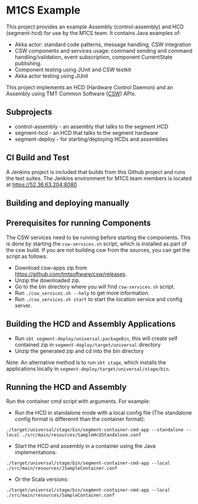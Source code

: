 # M1CS Example

This project provides an example Assembly (control-assembly) and HCD (segment-hcd) for use by the 
M1CS team.  It contains Java examples of:
* Akka actor: standard code patterns, message handling, CSW integration
* CSW components and services usage: command sending and command handling/validation, event subscription, 
component CurrentState publishing.
* Component testing using JUnit and CSW testkit
* Akka actor testing using JUnit

This project implements an HCD (Hardware Control Daemon) and an Assembly using 
TMT Common Software ([CSW](https://github.com/tmtsoftware/csw)) APIs. 

## Subprojects

* control-assembly - an assembly that talks to the segment HCD
* segment-hcd - an HCD that talks to the segment hardware
* segment-deploy - for starting/deploying HCDs and assemblies

## CI Build and Test 

A Jenkins project is included that builds from this Github project and runs the test suites. The Jenkins environment for M1CS team members is located at https://52.36.63.204:8080

## Building and deploying manually

## Prerequisites for running Components

The CSW services need to be running before starting the components. 
This is done by starting the `csw-services.sh` script, which is installed as part of the csw build.
If you are not building csw from the sources, you can get the script as follows:

 - Download csw-apps zip from https://github.com/tmtsoftware/csw/releases.
 - Unzip the downloaded zip.
 - Go to the bin directory where you will find `csw-services.sh` script.
 - Run `./csw_services.sh --help` to get more information.
 - Run `./csw_services.sh start` to start the location service and config server.

## Building the HCD and Assembly Applications

 - Run `sbt segment-deploy/universal:packageBin`, this will create self contained zip in `segment-deploy/target/universal` directory
 - Unzip the generated zip and cd into the bin directory

Note: An alternative method is to run `sbt stage`, which installs the applications locally in `segment-deploy/target/universal/stage/bin`.

## Running the HCD and Assembly

Run the container cmd script with arguments. For example:

* Run the HCD in standalone mode with a local config file (The standalone config format is differennt than the container format):

```
./target/universal/stage/bin/segment-container-cmd-app --standalone --local ./src/main/resources/SampleHcdStandalone.conf
```

* Start the HCD and assembly in a container using the Java implementations:

```
./target/universal/stage/bin/segment-container-cmd-app --local ./src/main/resources/JSampleContainer.conf
```

* Or the Scala versions:

```
./target/universal/stage/bin/segment-container-cmd-app --local ./src/main/resources/SampleContainer.conf
```

